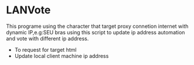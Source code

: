 # LANVote

This programe using the character that target proxy connetion internet with dynamic IP,e.g:SEU bras
using this script to update ip address automation and vote with different ip address.

* To request for target html
* Update local client machine ip address